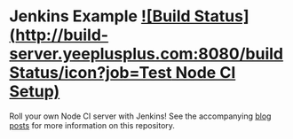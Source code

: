 # Jenkins Example [![Build Status](http://build-server.yeeplusplus.com:8080/buildStatus/icon?job=Test Node CI Setup)](http://build-server.yeeplusplus.com:8080/job/Test%20Node%20CI%20Setup/)

Roll your own Node CI server with Jenkins!  See the accompanying [blog](http://strongloop.com/strongblog/roll-your-own-node-js-ci-server-with-jenkins-part-1/) [posts](http://strongloop.com/strongblog/roll-your-own-node-js-ci-server-with-jenkins-part-2/) for more information on this repository.

